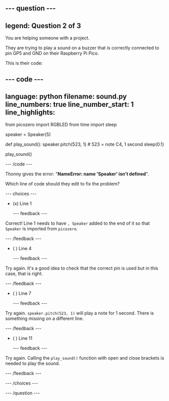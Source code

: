 
--- question ---
---
legend: Question 2 of 3
---

You are helping someone with a project.

They are trying to play a sound on a buzzer that is correctly connected to pin GP5 and GND on their Raspberry Pi Pico.

This is their code:

--- code ---
---
language: python filename: sound.py line_numbers: true line_number_start: 1
line_highlights:
---
from picozero import RGBLED from time import sleep

speaker = Speaker(5)

def play_sound(): speaker.pitch(523, 1) # 523 = note C4, 1 second sleep(0.1)

play_sound()

--- /code ---

Thonny gives the error: "**NameError: name 'Speaker' isn't defined**".

Which line of code should they edit to fix the problem?

--- choices ---

- (x) Line 1

  --- feedback ---

Correct! Line 1 needs to have `, Speaker` added to the end of it so that `Speaker` is imported from `picozero`.

  --- /feedback ---

- ( ) Line 4

  --- feedback ---

Try again. It's a good idea to check that the correct pin is used but in this case, that is right.

  --- /feedback ---

- ( ) Line 7

  --- feedback ---

Try again. `speaker.pitch(523, 1)` will play a note for 1 second. There is something missing on a different line.

  --- /feedback ---

- ( ) Line 11

  --- feedback ---

Try again. Calling the `play_sound()` function with open and close brackets is needed to play the sound.

  --- /feedback ---

--- /choices ---

--- /question ---

